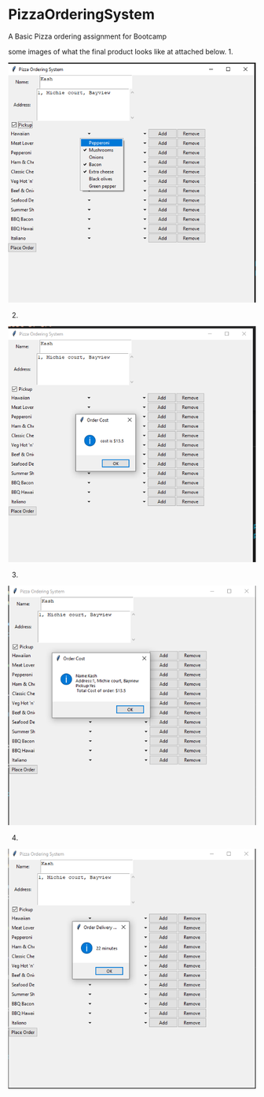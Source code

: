 # PizzaOrderingSystem
A Basic Pizza ordering assignment for Bootcamp

some images of what the final product looks like at attached below.
1.

![](Images/Capture1.PNG)

2.

![](Images/Capture2.PNG)

3.

![](Images/Capture3.PNG)

4.

![](Images/Capture4.PNG)
